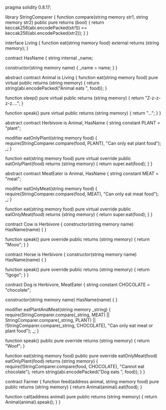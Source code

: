 pragma solidity 0.8.17;

library StringComparer {
  function compare(string memory str1, string memory str2) public pure returns (bool) {
    return keccak256(abi.encodePacked(str1)) == keccak256(abi.encodePacked(str2));
  }
}

interface Living {
  function eat(string memory food) external returns (string memory);
}

contract HasName {
  string internal _name;

  constructor(string memory name) {
    _name = name;
  }
}

abstract contract Animal is Living {
  function eat(string memory food) pure virtual public returns (string memory) {
    return string(abi.encodePacked("Animal eats ", food));
  }

  function sleep() pure virtual public returns (string memory) {
    return "Z-z-z-z-z....";
  }

  function speak() pure virtual public returns (string memory) {
    return "...";
  }
}

abstract contract Herbivore is Animal, HasName {
  string constant PLANT = "plant";

  modifier eatOnlyPlant(string memory food) {
    require(StringComparer.compare(food, PLANT), "Can only eat plant food");
    _;
  }

  function eat(string memory food) pure virtual override public eatOnlyPlant(food) returns (string memory) {
    return super.eat(food);
  }
}

abstract contract MeatEater is Animal, HasName {
  string constant MEAT = "meat";

  modifier eatOnlyMeat(string memory food) {
    require(StringComparer.compare(food, MEAT), "Can only eat meat food");
    _;
  }

  function eat(string memory food) pure virtual override public eatOnlyMeat(food) returns (string memory) {
    return super.eat(food);
  }
}

contract Cow is Herbivore {
  constructor(string memory name) HasName(name) {
  }

  function speak() pure override public returns (string memory) {
    return "Mooo";
  }
}

contract Horse is Herbivore {
  constructor(string memory name) HasName(name) {
  }

  function speak() pure override public returns (string memory) {
    return "Igogo";
  }
}

contract Dog is Herbivore, MeatEater {
  string constant CHOCOLATE = "chocolate";

  constructor(string memory name) HasName(name) {
  }

  modifier eatPlantAndMeat(string memory _string) {
    require(StringComparer.compare(_string, MEAT) || StringComparer.compare(_string, PLANT) || !StringComparer.compare(_string, CHOCOLATE), "Can only eat meat or plant food");
    _;
  }

  function speak() public pure override returns (string memory) {
    return "Woof";
  }

  function eat(string memory food) public pure override eatOnlyMeat(food) eatOnlyPlant(food) returns (string memory) {
    require(!StringComparer.compare(food, CHOCOLATE), "Cannot eat chocolate");
    return string(abi.encodePacked("Dog eats ", food));
  }
}

contract Farmer {
  function feed(address animal, string memory food) pure public returns (string memory) {
    return Animal(animal).eat(food);
  }

  function call(address animal) pure public returns (string memory) {
    return Animal(animal).speak();
  }
}

